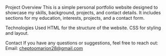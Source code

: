 Project Overview
This is a simple personal portfolio website designed to showcase my skills, background, projects, and contact details. It includes sections for my education, interests, projects, and a contact form.

Technologies Used
HTML for the structure of the website.
CSS for styling and layout.

Contact
If you have any questions or suggestions, feel free to reach out:
Email: cheptoomarion28@gmail.com

